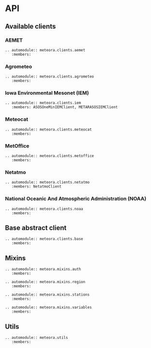 # API

## Available clients

### AEMET

```{eval-rst}
.. automodule:: meteora.clients.aemet
   :members:
```

### Agrometeo

```{eval-rst}
.. automodule:: meteora.clients.agrometeo
   :members:
```

### Iowa Environmental Mesonet (IEM)

```{eval-rst}
.. automodule:: meteora.clients.iem
   :members: ASOSOneMinIEMClient, METARASOSIEMClient
```

### Meteocat

```{eval-rst}
.. automodule:: meteora.clients.meteocat
   :members:
```

### MetOffice

```{eval-rst}
.. automodule:: meteora.clients.metoffice
   :members:
```

### Netatmo

```{eval-rst}
.. automodule:: meteora.clients.netatmo
   :members: NetatmoClient
```

### National Oceanic And Atmospheric Administration (NOAA)

```{eval-rst}
.. automodule:: meteora.clients.noaa
   :members:
```

## Base abstract client

```{eval-rst}
.. automodule:: meteora.clients.base
   :members:
```

## Mixins

```{eval-rst}
.. automodule:: meteora.mixins.auth
   :members:
```

```{eval-rst}
.. automodule:: meteora.mixins.region
   :members:
```

```{eval-rst}
.. automodule:: meteora.mixins.stations
   :members:
```

```{eval-rst}
.. automodule:: meteora.mixins.variables
   :members:
```

## Utils

```{eval-rst}
.. automodule:: meteora.utils
   :members:
```
